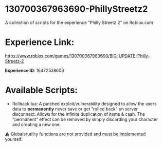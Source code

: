# 130700367963690-PhillyStreetz2
A collection of scripts for the experience "Philly Streetz 2" on Roblox.com 

# Experience Link:
https://www.roblox.com/games/130700367963690/BIG-UPDATE-Philly-Streetz-2


**Experience ID**: 16472538603

# Available Scripts:
- Rollback.lua: A patched exploit/vulnerability designed to allow the users data to **permanently** never save or get "rolled back" on server disconnect. Allows for the infinite duplication of items & cash. The "permanent" effect can be removed by simply discarding your character and creating a new one.

⚠️ Globals/utility functions are not provided and must be implemented yourself.
